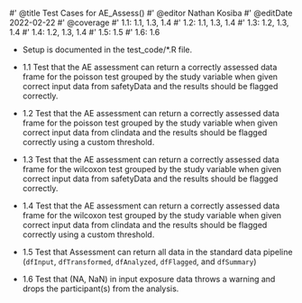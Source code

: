 #' @title Test Cases for AE_Assess()
#' @editor Nathan Kosiba
#' @editDate 2022-02-22
#' @coverage
#' 1.1: 1.1, 1.3, 1.4
#' 1.2: 1.1, 1.3, 1.4
#' 1.3: 1.2, 1.3, 1.4
#' 1.4: 1.2, 1.3, 1.4
#' 1.5: 1.5
#' 1.6: 1.6


+ Setup is documented in the test_code/*.R file.

+ 1.1 Test that the AE assessment can return a correctly assessed data frame
for the poisson test grouped by the study variable when given correct input data
from safetyData and the results should be flagged correctly.
+ 1.2 Test that the AE assessment can return a correctly assessed data frame
for the poisson test grouped by the study variable when given correct input data
from clindata and the results should be flagged correctly using a custom threshold.
+ 1.3 Test that the AE assessment can return a correctly assessed data frame
for the wilcoxon test grouped by the study variable when given correct input data
from safetyData and the results should be flagged correctly.
+ 1.4 Test that the AE assessment can return a correctly assessed data frame
for the wilcoxon test grouped by the study variable when given correct input data
from clindata and the results should be flagged correctly using a custom threshold.
+ 1.5 Test that Assessment can return all data in the standard data pipeline
(`dfInput`, `dfTransformed`, `dfAnalyzed`, `dfFlagged`, and `dfSummary`)
+ 1.6 Test that (NA, NaN) in input exposure data throws a warning and 
drops the participant(s) from the analysis.
